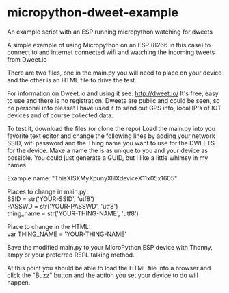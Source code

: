# micropython-dweet-example
An example script with an ESP running micropython watching for dweets

A simple example of using Micropython on an ESP (8266 in this case) to connect to and internet 
connected wifi and watching the incoming tweets from Dweet.io

There are two files, one in the main.py you will need to place on your device and the other 
is an HTML file to drive the test.

For information on Dweet.io and using it see: http://dweet.io/ It's free, easy to use and there
is no registration. Dweets are public and could be seen, so no personal info please! I have used 
it to send out GPS info, local IP's of IOT devices and of course collected data.

To test it, download the files (or clone the repo) Load the main.py into you favorite text
editor and change the following lines by adding your network SSID, wifi password and the 
Thing name you want to use for the DWEETS for the device. Make a name the is as unique to you 
and your device as possible. You could just generate a GUID, but I like a little whimsy in my
names.

Example name: "ThisXISXMyXpunyXlilXdeviceX11x05x1605"<br>

Places to change in main.py:<br>
SSID = str('YOUR-SSID', 'utf8')<br>
PASSWD = str('YOUR-PASSWD', 'utf8')<br>
thing_name = str('YOUR-THING-NAME', 'utf8')<br>

Place to change in the HTML:<br>
var THING_NAME = 'YOUR-THING-NAME'<br>

Save the modified main.py to your MicroPython ESP device with Thonny, ampy or your preferred REPL
talking method.

At this point you should be able to load the HTML file into a browser and click the "Buzz" button
and the action you set your device to do will happen.


